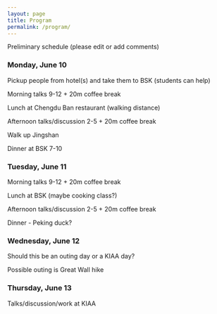 ```yaml
---
layout: page
title: Program
permalink: /program/
---
```


Preliminary schedule (please edit or add comments)

### Monday, June 10

Pickup people from hotel(s) and take them to BSK (students can help)

Morning talks 9-12 + 20m coffee break

Lunch at Chengdu Ban restaurant (walking distance)

Afternoon talks/discussion 2-5 + 20m coffee break

Walk up Jingshan

Dinner at BSK 7-10

### Tuesday, June 11

Morning talks 9-12 + 20m coffee break

Lunch at BSK (maybe cooking class?)

Afternoon talks/discussion 2-5 + 20m coffee break

Dinner - Peking duck?

### Wednesday, June 12

Should this be an outing day or a KIAA day?

Possible outing is Great Wall hike

### Thursday, June 13

Talks/discussion/work at KIAA


